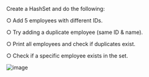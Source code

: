 Create a HashSet<Employee> and do the following: 

○ Add 5 employees with different IDs. 

○ Try adding a duplicate employee (same ID & name). 

○ Print all employees and check if duplicates exist. 

○ Check if a specific employee exists in the set.

![image](https://github.com/user-attachments/assets/4260ef9f-9225-45e0-9b8c-e664059f7746)
